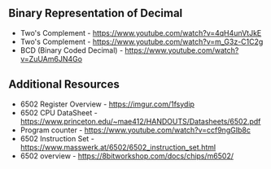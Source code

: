 ## Binary Representation of Decimal
- Two's Complement - https://www.youtube.com/watch?v=4qH4unVtJkE
- Two's Complement - https://www.youtube.com/watch?v=m_G3z-C1C2g
- BCD (Binary Coded Decimal) - https://www.youtube.com/watch?v=ZuUAm6JN4Go

## Additional Resources
- 6502 Register Overview - https://imgur.com/1fsydip
- 6502 CPU DataSheet - https://www.princeton.edu/~mae412/HANDOUTS/Datasheets/6502.pdf
- Program counter - https://www.youtube.com/watch?v=ccf9ngGIb8c
- 6502 Instruction Set - https://www.masswerk.at/6502/6502_instruction_set.html
- 6502 overview - https://8bitworkshop.com/docs/chips/m6502/
